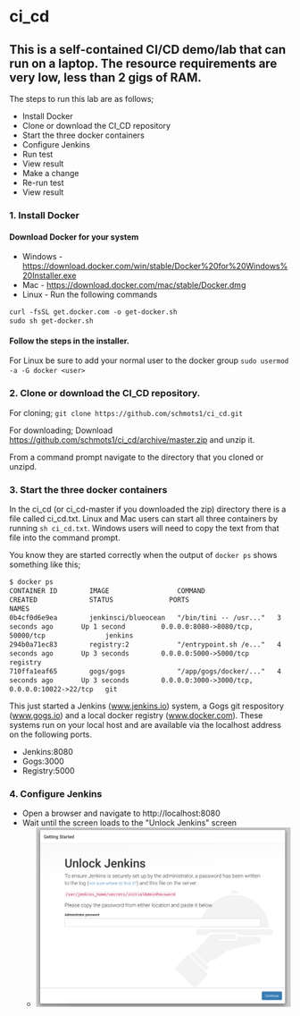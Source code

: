 # ci_cd
## This is a self-contained CI/CD demo/lab that can run on a laptop.  The resource requirements are very low, less than 2 gigs of RAM.
The steps to run this lab are as follows;
- Install Docker
- Clone or download the CI_CD repository
- Start the three docker containers
- Configure Jenkins
- Run test
- View result
- Make a change
- Re-run test
- View result
### 1. Install Docker
#### Download Docker for your system
 - Windows - https://download.docker.com/win/stable/Docker%20for%20Windows%20Installer.exe
 - Mac - https://download.docker.com/mac/stable/Docker.dmg
 - Linux - Run the following commands
 ```
 curl -fsSL get.docker.com -o get-docker.sh 
 sudo sh get-docker.sh
 ```
 #### Follow the steps in the installer.
 For Linux be sure to add your normal user to the docker group `sudo usermod -a -G docker <user>`
 ### 2. Clone or download the CI_CD repository.
 For cloning;
 `git clone https://github.com/schmots1/ci_cd.git`
 
 For downloading;
 Download https://github.com/schmots1/ci_cd/archive/master.zip and unzip it.
 
 From a command prompt navigate to the directory that you cloned or unzipd.
 ### 3. Start the three docker containers
 In the ci_cd (or ci_cd-master if you downloaded the zip) directory there is a file called ci_cd.txt.  Linux and Mac users can start all three containers by running `sh ci_cd.txt`.  Windows users will need to copy the text from that file into the command prompt.
 
 You know they are started correctly when the output of `docker ps` shows something like this;
 ```
 $ docker ps
CONTAINER ID        IMAGE                 COMMAND                  CREATED             STATUS              PORTS                                           NAMES
0b4cf0d6e9ea        jenkinsci/blueocean   "/bin/tini -- /usr..."   3 seconds ago       Up 1 second         0.0.0.0:8080->8080/tcp, 50000/tcp               jenkins
294b0a71ec83        registry:2            "/entrypoint.sh /e..."   4 seconds ago       Up 3 seconds        0.0.0.0:5000->5000/tcp                          registry
710ffa1eaf65        gogs/gogs             "/app/gogs/docker/..."   4 seconds ago       Up 3 seconds        0.0.0.0:3000->3000/tcp, 0.0.0.0:10022->22/tcp   git
```
This just started a Jenkins (www.jenkins.io) system, a Gogs git respository (www.gogs.io) and a local docker registry (www.docker.com).  These systems run on your local host and are available via the localhost address on the following ports.
- Jenkins:8080
- Gogs:3000
- Registry:5000
### 4. Configure Jenkins
- Open a browser and navigate to http://localhost:8080
- Wait until the screen loads to the "Unlock Jenkins" screen
  - ![Image1](images/image1.png?raw=true "Image1")
